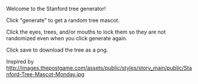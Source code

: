 Welcome to the Stanford tree generator!

Click "generate" to get a random tree mascot.

Click the eyes, trees, and/or mouths to lock them so they are not randomized even when you click generate again.

Click save to download the tree as a png.

Inspired by http://images.thepostgame.com/assets/public/styles/story_main/public/Stanford-Tree-Mascot-Monday.jpg

